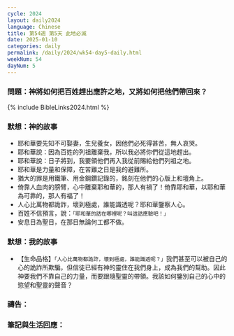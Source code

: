```yaml
---
cycle: 2024
layout: daily2024
language: Chinese
title: 第54週 第5天 此地必滅
date: 2025-01-10
categories: daily
permalink: /daily/2024/wk54-day5-daily.html
weekNum: 54
dayNum: 5
---
```


### 問題：神將如何把百姓趕出應許之地，又將如何把他們帶回來？

{% include BibleLinks2024.html %}

### 默想：神的故事
+ 耶和華要先知不可娶妻，生兒養女，因他們必死得甚苦，無人哀哭。
+ 耶和華說：因為百姓的列祖離棄我，所以我必將你們從這地趕出。
+ 耶和華說：日子將到，我要領他們再入我從前賜給他們列祖之地。
+ 耶和華是力量和保障，在苦難之日是我的避難所。
+ 猶大的罪是用鐵筆、用金鋼鑽記錄的，銘刻在他們的心版上和壇角上。
+ 倚靠人血肉的膀臂，心中離棄耶和華的，那人有禍了！倚靠耶和華，以耶和華為可靠的，那人有福了！
+ 人心比萬物都詭詐，壞到極處，誰能識透呢？耶和華鑒察人心。
+ 百姓不信預言，說：`「耶和華的話在哪裡呢？叫這話應驗吧！」`
+ 安息日為聖日，在那日無論何工都不做。

### 默想：我的故事
+ 【生命品格】`「人心比萬物都詭詐，壞到極處，誰能識透呢？」`我們甚至可以被自己的心的詭詐所欺騙，但信徒已經有神的靈住在我們身上，成為我們的幫助。因此神要我們不靠自己的力量，而要跟隨聖靈的帶領。我該如何鑒別自己的心中的慾望和聖靈的聲音？

### 禱告：

### 筆記與生活回應：

